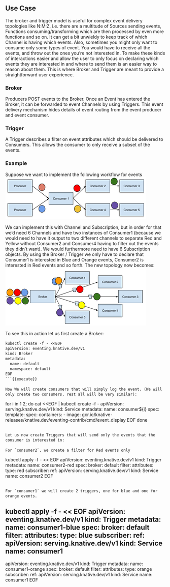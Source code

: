 ## Use Case
The broker and trigger model is useful for complex event delivery topologies like N:M:Z, i.e. there are a multitude of Sources sending events, Functions
consuming/transforming which are then processed by even more functions and so on. It can get a bit unwieldy to keep track of which Channel is having which events. Also, sometimes you might only want to
consume only some types of event. You would have to receive all the events, and throw out the ones you’re not interested in. To make these kinds of interactions easier and allow the
user to only focus on declaring which events they are interested in and where to send them is an easier way to reason about them. This is where Broker and Trigger are meant
to provide a straightforward user experience.

### Broker
Producers POST events to the Broker. Once an Event has entered the Broker, it can be forwarded to event Channels by using Triggers. This event delivery mechanism hides
details of event routing from the event producer and event consumer.

### Trigger
A Trigger describes a filter on event attributes which should be delivered to Consumers. This allows the consumer to only receive a subset of the events.

### Example
Suppose we want to implement the following workflow for events
![broker-eg](./assets/broker-eg.png)

We can implement this with Channel and Subscription, but in order for that we’d need 6 Channels and have two instances of Consumer1 (because we would need to have it output
to two different channels to separate Red and Yellow without Consumer2 and Consumer4 having to filter out the events they didn’t want). We would furthermore need to have 6
Subscription objects. By using the Broker / Trigger we only have to declare that Consumer1 is interested in Blue and Orange events, Consumer2 is interested in Red events and so forth. The new topology now becomes:
![broker](./assets/broker.png)

To see this in action let us first create a Broker:

```
kubectl create -f - <<EOF
apiVersion: eventing.knative.dev/v1
kind: Broker
metadata:
  name: default
  namespace: default
EOF
```{{execute}}

Now We will create consumers that will simply log the event. (We will only create two consumers, rest all will be very similar):

```
for i in 1 2; do
cat <<EOF | kubectl create -f -
apiVersion: serving.knative.dev/v1
kind: Service
metadata:
  name: consumer${i}
spec:
  template:
    spec:
      containers:
        - image: gcr.io/knative-releases/knative.dev/eventing-contrib/cmd/event_display
EOF
done
```{{execute}}

Let us now create Triggers that will send only the events that the consumer is interested in:

For `consumer2`, we create a filter for Red events only

```
kubectl apply -f - << EOF
apiVersion: eventing.knative.dev/v1
kind: Trigger
metadata:
  name: consumer2-red
spec:
  broker: default
  filter:
    attributes:
      type: red
  subscriber:
    ref:
     apiVersion: serving.knative.dev/v1
     kind: Service
     name: consumer2
EOF
```{{execute}}

For `consumer1` we will create 2 triggers, one for blue and one for orange events.

```
kubectl apply -f - << EOF
apiVersion: eventing.knative.dev/v1
kind: Trigger
metadata:
  name: consumer1-blue
spec:
  broker: default
  filter:
    attributes:
      type: blue
  subscriber:
    ref:
     apiVersion: serving.knative.dev/v1
     kind: Service
     name: consumer1
---
apiVersion: eventing.knative.dev/v1
kind: Trigger
metadata:
  name: consumer1-orange
spec:
  broker: default
  filter:
    attributes:
      type: orange
  subscriber:
    ref:
     apiVersion: serving.knative.dev/v1
     kind: Service
     name: consumer1
EOF
```{{execute}}

